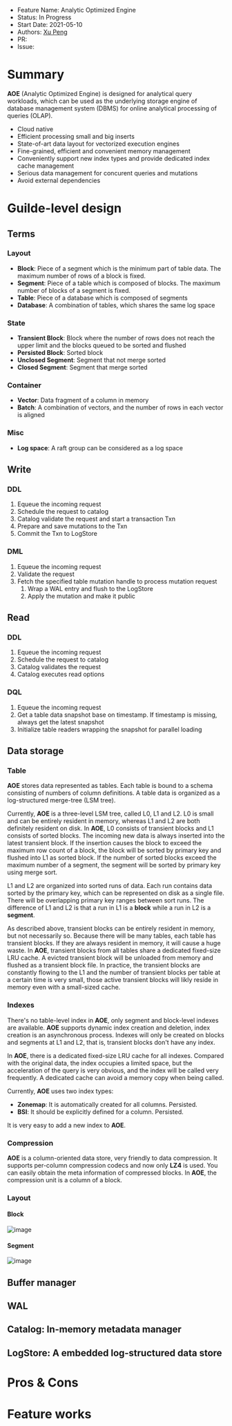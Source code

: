- Feature Name: Analytic Optimized Engine
- Status: In Progress
- Start Date: 2021-05-10
- Authors: [Xu Peng](https://github.com/XuPeng-SH)
- PR:
- Issue:

# Summary

**AOE** (Analytic Optimized Engine) is designed for analytical query workloads, which can be used as the underlying storage engine of database management system (DBMS) for online analytical processing of queries (OLAP).
- Cloud native
- Efficient processing small and big inserts
- State-of-art data layout for vectorized execution engines
- Fine-grained, efficient and convenient memory management
- Conveniently support new index types and provide dedicated index cache management
- Serious data management for concurent queries and mutations
- Avoid external dependencies

# Guilde-level design

## Terms
### Layout
- **Block**: Piece of a segment which is the minimum part of table data. The maximum number of rows of a block is fixed.
- **Segment**: Piece of a table which is composed of blocks. The maximum number of blocks of a segment is fixed.
- **Table**: Piece of a database which is composed of segments
- **Database**: A combination of tables, which shares the same log space

### State
- **Transient Block**: Block where the number of rows does not reach the upper limit and the blocks queued to be sorted and flushed
- **Persisted Block**: Sorted block
- **Unclosed Segment**: Segment that not merge sorted
- **Closed Segment**: Segment that merge sorted

### Container
- **Vector**: Data fragment of a column in memory
- **Batch**: A combination of vectors, and the number of rows in each vector is aligned

### Misc
- **Log space**: A raft group can be considered as a log space

## Write
### DDL
1. Equeue the incoming request
2. Schedule the request to catalog
3. Catalog validate the request and start a transaction Txn
4. Prepare and save mutations to the Txn
5. Commit the Txn to LogStore

### DML
1. Equeue the incoming request
2. Validate the request
3. Fetch the specified table mutation handle to process mutation request
   1) Wrap a WAL entry and flush to the LogStore
   2) Apply the mutation and make it public

## Read
### DDL
1. Equeue the incoming request
2. Schedule the request to catalog
3. Catalog validates the request
4. Catalog executes read options

### DQL
1. Equeue the incoming request
2. Get a table data snapshot base on timestamp. If timestamp is missing, always get the latest snapshot
3. Initialize table readers wrapping the snapshot for parallel loading

## Data storage
### Table
**AOE** stores data represented as tables. Each table is bound to a schema consisting of numbers of column definitions. A table data is organized as a log-structured merge-tree (LSM tree).

Currently, **AOE** is a three-level LSM tree, called L0, L1 and L2. L0 is small and can be entirely resident in memory, whereas L1 and L2 are both definitely resident on disk. In **AOE**, L0 consists of transient blocks and L1 consists of sorted blocks. The incoming new data is always inserted into the latest transient block. If the insertion causes the block to exceed the maximum row count of a block, the block will be sorted by primary key and flushed into L1 as sorted block. If the number of sorted blocks exceed the maximum number of a segment, the segment will be sorted by primary key using merge sort.

L1 and L2 are organized into sorted runs of data. Each run contains data sorted by the primary key, which can be represented on disk as a single file. There will be overlapping primary key ranges between sort runs. The difference of L1 and L2 is that a run in L1 is a **block** while a run in L2 is a **segment**.

As described above, transient blocks can be entirely resident in memory, but not necessarily so. Because there will be many tables, each table has transient blocks. If they are always resident in memory, it will cause a huge waste. In **AOE**, transient blocks from all tables share a dedicated fixed-size LRU cache. A evicted transient block will be unloaded from memory and flushed as a transient block file. In practice, the transient blocks are constantly flowing to the L1 and the number of transient blocks per table at a certain time is very small, those active transient blocks will likly reside in memory even with a small-sized cache.

### Indexes
There's no table-level index in **AOE**, only segment and block-level indexes are available. **AOE** supports dynamic index creation and deletion, index creation is an asynchronous process. Indexes will only be created on blocks and segments at L1 and L2, that is, transient blocks don't have any index.

In **AOE**, there is a dedicated fixed-size LRU cache for all indexes. Compared with the original data, the index occupies a limited space, but the acceleration of the query is very obvious, and the index will be called very frequently. A dedicated cache can avoid a memory copy when being called.

Currently, **AOE** uses two index types:
- **Zonemap**: It is automatically created for all columns. Persisted.
- **BSI**: It should be explicitly defined for a column. Persisted.

It is very easy to add a new index to **AOE**.

### Compression
**AOE** is a column-oriented data store, very friendly to data compression. It supports per-column compression codecs and now only **LZ4** is used. You can easily obtain the meta information of compressed blocks. In **AOE**, the compression unit is a column of a block.

### Layout
#### Block
   ![image](https://user-images.githubusercontent.com/39627130/145402878-72f9aa0a-65f5-494a-96ff-c075065c1f01.png)

#### Segment
   ![image](https://user-images.githubusercontent.com/39627130/145402537-6500bcf4-5897-4dfa-b3fc-196d0c5835df.png)


## Buffer manager

## WAL

## Catalog: In-memory metadata manager

## LogStore: A embedded log-structured data store

# Pros & Cons

# Feature works
